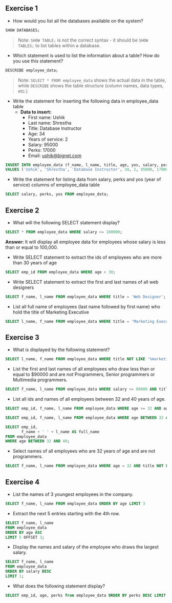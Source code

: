 ## Exercise 1
- How would you list all the databases available on the system?
```sql
SHOW DATABASES;
```
>Note: `SHOW TABLE;` is not the correct syntax - it should be `SHOW TABLES;` to list tables within a database.

- Which statement is used to list the information about a table? How do you use this statement?
```sql
DESCRIBE employee_data;
```

>Note: `SELECT * FROM employee_data` shows the actual data in the table, while `DESCRIBE` shows the table structure (column names, data types, etc.)

- Write the statement for inserting the following data in employee_data table
	- **Data to insert:**
		- First name: Ushik
		- Last name: Shrestha
		- Title: Database Instructor
		- Age: 34
		- Years of service: 2
		- Salary: 95000
		- Perks: 17000
		- Email: ushik@bignet.com
```sql
INSERT INTO employee_data (f_name, l_name, title, age, yos, salary, perks, email) 
VALUES ('Ushik', 'Shrestha', 'Database Instructor', 34, 2, 95000, 17000, 'ushik@bignet.com');
```

- Write the statement for listing data from salary, perks and yos (year of service) columns of employee_data table
```sql
SELECT salary, perks, yos FROM employee_data;
```
## Exercise 2
- What will the following SELECT statement display?
```sql
SELECT * FROM employee_data WHERE salary <= 100000;
```
**Answer:** It will display all employee data for employees whose salary is less than or equal to 100,000.

- Write SELECT statement to extract the ids of employees who are more than 30 years of age
```sql
SELECT emp_id FROM employee_data WHERE age > 30;
```

- Write SELECT statement to extract the first and last names of all web designers
```sql
SELECT f_name, l_name FROM employee_data WHERE title = 'Web Designer';
```

- List all full name of employees (last name followed by first name) who hold the title of Marketing Executive
```sql
SELECT l_name, f_name FROM employee_data WHERE title = 'Marketing Executive';
```
## Exercise 3
- What is displayed by the following statement?
```sql
SELECT l_name, f_name FROM employee_data WHERE title NOT LIKE '%marketing%' AND age < 30;
```

- List the first and last names of all employees who draw less than or equal to $90000 and are *not* Programmers, Senior programmers or Multimedia programmers.
```sql
SELECT f_name, l_name FROM employee_data WHERE salary <= 90000 AND title NOT LIKE '%Programmer%'
```

- List all ids and names of all employees between 32 and 40 years of age.
```sql
SELECT emp_id, f_name, l_name FROM employee_data WHERE age >= 32 AND age <= 40
```

```sql
SELECT emp_id, f_name, l_name FROM employee_data WHERE age BETWEEN 32 AND 40;
```

```sql
SELECT emp_id,
       f_name + ' ' + l_name AS full_name
FROM employee_data
WHERE age BETWEEN 32 AND 40;
```

- Select names of all employees who are 32 years of age and are not programmers.
```sql
SELECT f_name, l_name FROM employee_data WHERE age = 32 AND title NOT LIKE '%Programmer%'
```
## Exercise 4
- List the names of 3 youngest employees in the company.
```sql
SELECT f_name, l_name FROM employee_data ORDER BY age LIMIT 3
```

- Extract the next 5 entries starting with the 4th row.
```sql
SELECT f_name, l_name
FROM employee_data
ORDER BY age ASC
LIMIT 5 OFFSET 3;
```

- Display the names and salary of the employee who draws the largest salary.
```sql
SELECT f_name, l_name
FROM employee_data
ORDER BY salary DESC
LIMIT 1;
```

- What does the following statement display?
```sql
SELECT emp_id, age, perks from employee_data ORDER BY perks DESC LIMIT 10;
```
